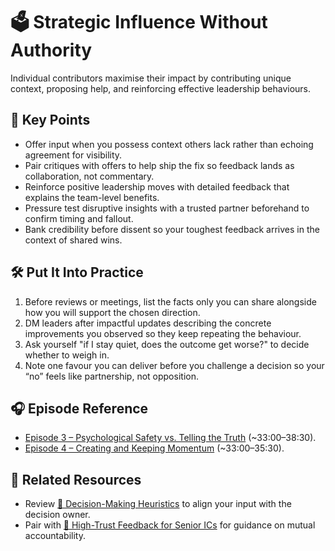 # 🗳️ Strategic Influence Without Authority

Individual contributors maximise their impact by contributing unique context, proposing help, and reinforcing effective leadership behaviours.

## 🔑 Key Points

- Offer input when you possess context others lack rather than echoing agreement for visibility.
- Pair critiques with offers to help ship the fix so feedback lands as collaboration, not commentary.
- Reinforce positive leadership moves with detailed feedback that explains the team-level benefits.
- Pressure test disruptive insights with a trusted partner beforehand to confirm timing and fallout.
- Bank credibility before dissent so your toughest feedback arrives in the context of shared wins.

## 🛠️ Put It Into Practice

1. Before reviews or meetings, list the facts only you can share alongside how you will support the chosen direction.
2. DM leaders after impactful updates describing the concrete improvements you observed so they keep repeating the behaviour.
3. Ask yourself "if I stay quiet, does the outcome get worse?" to decide whether to weigh in.
4. Note one favour you can deliver before you challenge a decision so your “no” feels like partnership, not opposition.

## 🎧 Episode Reference

- [Episode 3 – Psychological Safety vs. Telling the Truth](https://www.youtube.com/watch?v=QH3l1TV_v2o&list=PLdx6vnBOYrMZw3ZHjJJyItqQuZQhTIzhc&t=1980s) (~33:00–38:30).
- [Episode 4 – Creating and Keeping Momentum](https://www.youtube.com/watch?v=iipw4BeNOOw&list=PLdx6vnBOYrMZw3ZHjJJyItqQuZQhTIzhc&t=1980s) (~33:00–35:30).

## 🔗 Related Resources

- Review [🧠 Decision-Making Heuristics](decision-making-heuristics.md) to align your input with the decision owner.
- Pair with [💬 High-Trust Feedback for Senior ICs](high-trust-feedback-for-senior-ics.md) for guidance on mutual accountability.
